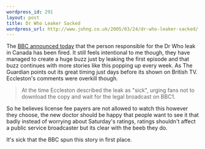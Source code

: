 ```yaml
--- 
wordpress_id: 291
layout: post
title: Dr Who Leaker Sacked
wordpress_url: http://www.johng.co.uk/2005/03/24/dr-who-leaker-sacked/
---
```

The <a href="http://media.guardian.co.uk/site/story/0,14173,1444303,00.html">BBC announced today</a> that the person responsible for the Dr Who leak in Canada has been fired. It still feels intentional to me though, they have managed to create a huge buzz just by leaking the first episode and that buzz continues with more stories like this popping up every week. As The Guardian points out its great timing just days before its shown on British TV. Eccleston's comments were overkill though.

> At the time Eccleston described the leak as "sick", urging fans not to download the copy and wait for the legal broadcast on BBC1.

So he believes license fee payers are not allowed to watch this however they choose, the new doctor should be happy that people want to see it that badly instead of worrying about Saturday's ratings, ratings shouldn't affect a public service broadcaster but its clear with the beeb they do.

It's sick that the BBC spun this story in first place.
